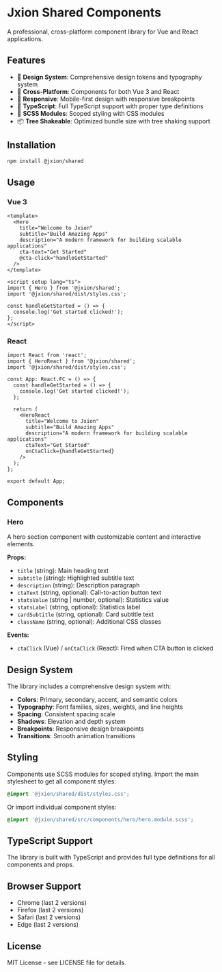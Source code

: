 # Jxion Shared Components

A professional, cross-platform component library for Vue and React applications.

## Features

- 🎨 **Design System**: Comprehensive design tokens and typography system
- 🔄 **Cross-Platform**: Components for both Vue 3 and React
- 📱 **Responsive**: Mobile-first design with responsive breakpoints
- 🎯 **TypeScript**: Full TypeScript support with proper type definitions
- 🎨 **SCSS Modules**: Scoped styling with CSS modules
- 📦 **Tree Shakeable**: Optimized bundle size with tree shaking support

## Installation

```bash
npm install @jxion/shared
```

## Usage

### Vue 3

```vue
<template>
  <Hero
    title="Welcome to Jxion"
    subtitle="Build Amazing Apps"
    description="A modern framework for building scalable applications"
    cta-text="Get Started"
    @cta-click="handleGetStarted"
  />
</template>

<script setup lang="ts">
import { Hero } from '@jxion/shared';
import '@jxion/shared/dist/styles.css';

const handleGetStarted = () => {
  console.log('Get started clicked!');
};
</script>
```

### React

```tsx
import React from 'react';
import { HeroReact } from '@jxion/shared';
import '@jxion/shared/dist/styles.css';

const App: React.FC = () => {
  const handleGetStarted = () => {
    console.log('Get started clicked!');
  };

  return (
    <HeroReact
      title="Welcome to Jxion"
      subtitle="Build Amazing Apps"
      description="A modern framework for building scalable applications"
      ctaText="Get Started"
      onCtaClick={handleGetStarted}
    />
  );
};

export default App;
```

## Components

### Hero

A hero section component with customizable content and interactive elements.

**Props:**
- `title` (string): Main heading text
- `subtitle` (string): Highlighted subtitle text
- `description` (string): Description paragraph
- `ctaText` (string, optional): Call-to-action button text
- `statsValue` (string | number, optional): Statistics value
- `statsLabel` (string, optional): Statistics label
- `cardSubtitle` (string, optional): Card subtitle text
- `className` (string, optional): Additional CSS classes

**Events:**
- `ctaClick` (Vue) / `onCtaClick` (React): Fired when CTA button is clicked

## Design System

The library includes a comprehensive design system with:

- **Colors**: Primary, secondary, accent, and semantic colors
- **Typography**: Font families, sizes, weights, and line heights
- **Spacing**: Consistent spacing scale
- **Shadows**: Elevation and depth system
- **Breakpoints**: Responsive design breakpoints
- **Transitions**: Smooth animation transitions

## Styling

Components use SCSS modules for scoped styling. Import the main stylesheet to get all component styles:

```css
@import '@jxion/shared/dist/styles.css';
```

Or import individual component styles:

```css
@import '@jxion/shared/src/components/hero/hero.module.scss';
```

## TypeScript Support

The library is built with TypeScript and provides full type definitions for all components and props.

## Browser Support

- Chrome (last 2 versions)
- Firefox (last 2 versions)
- Safari (last 2 versions)
- Edge (last 2 versions)

## License

MIT License - see LICENSE file for details.
